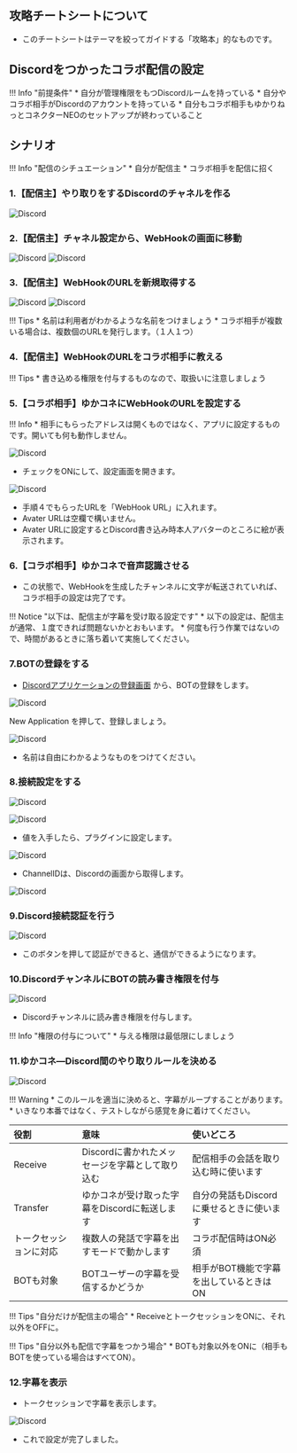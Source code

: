 ## 攻略チートシートについて

* このチートシートはテーマを絞ってガイドする「攻略本」的なものです。

## Discordをつかったコラボ配信の設定
!!! Info "前提条件"
    * 自分が管理権限をもつDiscordルームを持っている
    * 自分やコラボ相手がDiscordのアカウントを持っている
    * 自分もコラボ相手もゆかりねっとコネクターNEOのセットアップが終わっていること

## シナリオ
!!! Info "配信のシチュエーション"
    * 自分が配信主
    * コラボ相手を配信に招く

### 1.【配信主】やり取りをするDiscordのチャネルを作る
![Discord](images/cs_colab_discord_p2.png)

### 2.【配信主】チャネル設定から、WebHookの画面に移動
![Discord](images/cs_colab_discord_p1.png)
![Discord](images/cs_colab_discord_p3.png)

### 3.【配信主】WebHookのURLを新規取得する
![Discord](images/cs_colab_discord_p4.png)
![Discord](images/cs_colab_discord_p5.png)

!!! Tips
    * 名前は利用者がわかるような名前をつけましょう
    * コラボ相手が複数いる場合は、複数個のURLを発行します。（１人１つ）

### 4.【配信主】WebHookのURLをコラボ相手に教える

!!! Tips 
    * 書き込める権限を付与するものなので、取扱いに注意しましょう

### 5.【コラボ相手】ゆかコネにWebHookのURLを設定する

!!! Info
    * 相手にもらったアドレスは開くものではなく、アプリに設定するものです。開いても何も動作しません。

![Discord](images/cs_colab_discord_p6.png)

* チェックをONにして、設定画面を開きます。

![Discord](images/cs_colab_discord_p7.png)

* 手順４でもらったURLを「WebHook URL」に入れます。
* Avater URLは空欄で構いません。
* Avater URLに設定するとDiscord書き込み時本人アバターのところに絵が表示されます。

### 6.【コラボ相手】ゆかコネで音声認識させる

* この状態で、WebHookを生成したチャンネルに文字が転送されていれば、コラボ相手の設定は完了です。

!!! Notice "以下は、配信主が字幕を受け取る設定です"
    * 以下の設定は、配信主が通常、１度できれば問題ないかとおもいます。
    * 何度も行う作業ではないので、時間があるときに落ち着いて実施してください。


### 7.BOTの登録をする

* [Discordアプリケーションの登録画面](https://discord.com/developers/applications) から、BOTの登録をします。

![Discord](images/cs_colab_discord_p9.png)

New Application を押して、登録しましょう。

![Discord](images/cs_colab_discord_p10.png)

* 名前は自由にわかるようなものをつけてください。

### 8.接続設定をする

![Discord](images/cs_colab_discord_p11.png)

![Discord](images/cs_colab_discord_p11-2.png)

* 値を入手したら、プラグインに設定します。

![Discord](images/cs_colab_discord_p12.png)

* ChannelIDは、Discordの画面から取得します。

![Discord](images/cs_colab_discord_p13.png)

### 9.Discord接続認証を行う

![Discord](images/cs_colab_discord_p14.png)

* このボタンを押して認証ができると、通信ができるようになります。

### 10.DiscordチャンネルにBOTの読み書き権限を付与

![Discord](images/cs_colab_discord_p15.png)

* Discordチャンネルに読み書き権限を付与します。

!!! Info "権限の付与について"
    * 与える権限は最低限にしましょう

### 11.ゆかコネ―Discord間のやり取りルールを決める

![Discord](images/cs_colab_discord_p16.png)

!!! Warning
    * このルールを適当に決めると、字幕がループすることがあります。
    * いきなり本番ではなく、テストしながら感覚を身に着けてください。

|役割|意味|使いどころ|
|:---|:--|:--------|
|Receive|Discordに書かれたメッセージを字幕として取り込む|配信相手の会話を取り込む時に使います|
|Transfer|ゆかコネが受け取った字幕をDiscordに転送します|自分の発話もDiscordに乗せるときに使います|
|トークセッションに対応|複数人の発話で字幕を出すモードで動かします|コラボ配信時はON必須|
|BOTも対象|BOTユーザーの字幕を受信するかどうか|相手がBOT機能で字幕を出しているときはON|

!!! Tips "自分だけが配信主の場合"
    * ReceiveとトークセッションをONに、それ以外をOFFに。

!!! Tips "自分以外も配信で字幕をつかう場合"
    * BOTも対象以外をONに（相手もBOTを使っている場合はすべてON）。


### 12.字幕を表示

* トークセッションで字幕を表示します。

![Discord](images/cs_colab_discord_p17.png)

* これで設定が完了しました。
